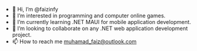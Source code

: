 - 👋 Hi, I’m @faizinfy
- 👀 I’m interested in programming and computer online games.
- 🌱 I’m currently learning .NET MAUI for mobile application development.
- 💞️ I’m looking to collaborate on any .NET web application development project.
- 📫 How to reach me muhamad_faiz@outlook.com

<!---
faizinfy/faizinfy is a ✨ special ✨ repository because its `README.md` (this file) appears on your GitHub profile.
You can click the Preview link to take a look at your changes.
--->
